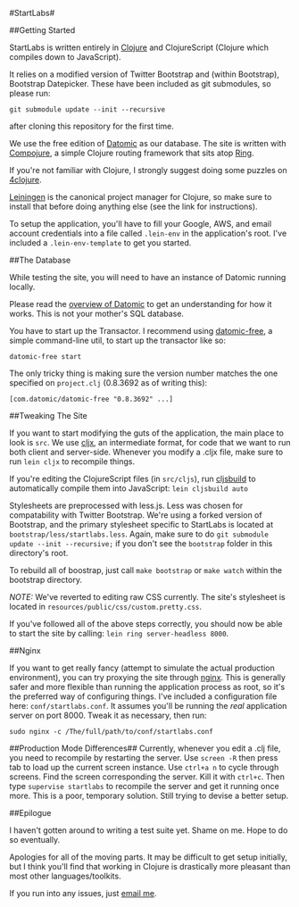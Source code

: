 #StartLabs#

##Getting Started

StartLabs is written entirely in [Clojure](http://www.clojure.org) and ClojureScript (Clojure which compiles down to JavaScript).

It relies on a modified version of Twitter Bootstrap and (within Bootstrap), Bootstrap Datepicker. These have been included as git submodules, so please run:

```
git submodule update --init --recursive
```

after cloning this repository for the first time.

We use the free edition of [Datomic](http://www.datomic.com) as our database.
The site is written with [Compojure](https://github.com/weavejester/compojure), a simple Clojure routing framework that sits atop [Ring](https://github.com/mmcgrana/ring).

If you're not familiar with Clojure, I strongly suggest doing some puzzles on [4clojure](http://www.4clojure.com/).

[Leiningen](https://github.com/technomancy/leiningen) is the canonical project 
manager for Clojure, so make sure to install that before doing anything else (see the link for instructions).

To setup the application, you'll have to fill your Google, AWS, and email account 
credentials into a file called `.lein-env` in the application's root. I've included
a `.lein-env-template` to get you started.

##The Database

While testing the site, you will need to have an instance of Datomic running locally.

Please read the [overview of Datomic](http://www.datomic.com/overview.html) 
to get an understanding for how it works. This is not your mother's SQL database.

You have to start up the Transactor. I recommend using [datomic-free](https://github.com/cldwalker/datomic-free), a simple command-line util, to start up the transactor like so:
```
datomic-free start
```

The only tricky thing is making sure the version number matches
the one specified on `project.clj` (0.8.3692 as of writing this):
```
[com.datomic/datomic-free "0.8.3692" ...]
```

##Tweaking The Site

If you want to start modifying the guts of the application, the main place to look is `src`.
We use [cljx](https://github.com/lynaghk/cljx), 
an intermediate format, for code that we want to run both client and server-side.
Whenever you modify a .cljx file, make sure to run `lein cljx` to recompile things.

If you're editing the ClojureScript files (in `src/cljs`), run 
[cljsbuild](https://github.com/emezeske/lein-cljsbuild) to automatically
compile them into JavaScript: `lein cljsbuild auto`

Stylesheets are preprocessed with less.js. Less was chosen for compatability with Twitter Bootstrap. We're using a forked version of Bootstrap, and the primary stylesheet specific to StartLabs is located at `bootstrap/less/startlabs.less`. Again, make sure to do `git submodule update --init --recursive;` if you don't see the `bootstrap` folder in this directory's root.

To rebuild all of boostrap, just call `make bootstrap` or `make watch` within the bootstrap directory.

_NOTE:_ We've reverted to editing raw CSS currently. The site's stylesheet is located in `resources/public/css/custom.pretty.css`.

If you've followed all of the above steps correctly, you should now be able
to start the site by calling: `lein ring server-headless 8000`.

##Nginx

If you want to get really fancy (attempt to simulate the actual production 
environment), you can try proxying the site through [nginx](http://nginx.org/). 
This is generally safer and more flexible than running the application process as 
root, so it's the preferred way of configuring things. I've included a configuration 
file here: `conf/startlabs.conf`. It assumes you'll be running the *real* 
application server on port 8000. Tweak it as necessary, then run:
```
sudo nginx -c /The/full/path/to/conf/startlabs.conf
```

##Production Mode Differences##
Currently, whenever you edit a .clj file, you need to recompile by restarting the server.
Use `screen -R` then press tab to load up the current screen instance.
Use `ctrl+a n` to cycle through screens.
Find the screen corresponding the server. Kill it with `ctrl+c`.
Then type `supervise startlabs` to recompile the server and get it running once more.
This is a poor, temporary solution. Still trying to devise a better setup.

##Epilogue

I haven't gotten around to writing a test suite yet. 
Shame on me. Hope to do so eventually.

Apologies for all of the moving parts. It may be difficult to get setup initially,
but I think you'll find that working in Clojure is drastically more pleasant than
most other languages/toolkits.

If you run into any issues, just [email me](mailto:ethanis@mit.edu).
